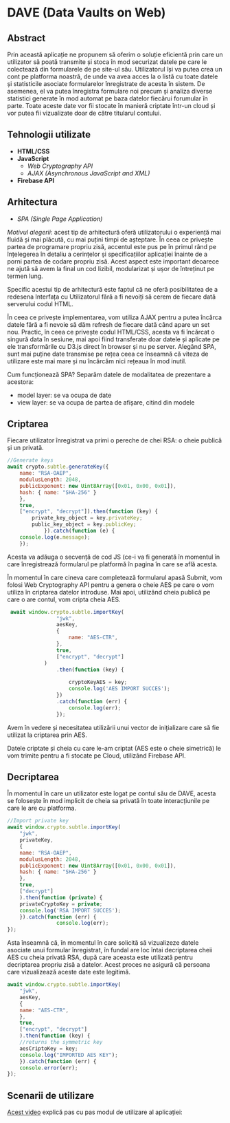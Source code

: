 # DAVE (Data Vaults on Web)

## Abstract
Prin această aplicație ne propunem să oferim o soluție eficientă prin care un utilizator să poată transmite și stoca în mod securizat datele pe care le colectează din formularele de pe site-ul său. Utilizatorul își va putea crea un cont pe platforma noastră, de unde va avea acces la o listă cu toate datele și statisticile asociate formularelor înregistrate de acesta în sistem. De asemenea, el va putea înregistra formulare noi precum și analiza diverse statistici generate în mod automat pe baza datelor fiecărui forumular în parte. Toate aceste date vor fii stocate  în manieră criptate într-un cloud și vor putea fii vizualizate doar de către titularul contului.

## Tehnologii utilizate
* __HTML/CSS__
* __JavaScript__
  *  *Web Cryptography API* 
  *  *AJAX (Asynchronous JavaScript and XML)*
* __Firebase API__
  
## Arhitectura
* *SPA (Single Page Application)*

*Motivul alegerii*: acest tip de arhitectură oferă utilizatorului o experiență mai fluidă și mai plăcută, cu mai puțini timpi de așteptare. În ceea ce privește partea de programare propriu zisă, accentul este pus pe în primul rând pe înțelegerea în detaliu a cerințelor și specificațiilor aplicației înainte de a porni partea de codare propriu zisă. Acest aspect este important deoarece ne ajută să avem la final un cod lizibil, modularizat și ușor de întreținut pe termen lung.

Specific acestui tip de arhitectură este faptul că ne oferă posibilitatea de a redesena Interfața cu Utilizatorul fără a fi nevoiți să cerem de fiecare dată serverului codul HTML. 

În ceea ce privește implementarea, vom utiliza AJAX pentru a putea încărca datele fără a fi nevoie să dăm refresh de fiecare dată când apare un set nou. Practic, în ceea ce privește codul HTML/CSS, acesta va fi încărcat o singură data în sesiune, mai apoi fiind transferate doar datele și aplicate pe ele transformările cu D3.js direct în browser și nu pe server. 
Alegând SPA, sunt mai puține date transmise pe rețea ceea ce înseamnă că viteza de utilizare este mai mare și nu încărcăm nici rețeaua în mod inutil.


 Cum funcționează SPA?
Separăm datele de modalitatea de prezentare a acestora: 
   * model layer: se va ocupa de date
   * view layer: se va ocupa de partea de afișare, citind din modele
  

  
## Criptarea
Fiecare utilizator înregistrat va primi o pereche de chei RSA: o cheie publică și un privată. 
```javascript
//Generate keys
await crypto.subtle.generateKey({
    name: "RSA-OAEP",
    modulusLength: 2048,
    publicExponent: new Uint8Array([0x01, 0x00, 0x01]),
    hash: { name: "SHA-256" }
    },
    true, 
    ["encrypt", "decrypt"]).then(function (key) {
        private_key_object = key.privateKey;
        public_key_object = key.publicKey;
            }).catch(function (e) {
    console.log(e.message);
    });
``` 

Acesta va adăuga o secvență de cod JS (ce-i va fi generată în momentul în care înregistrează formularul pe platformă în pagina în care se află acesta.

În momentul în care cineva care completează formularul apasă Submit, vom folosi Web Cryptography API pentru a genera o cheie AES pe care o vom utiliza în criptarea datelor introduse.  Mai apoi, utilizând cheia publică pe care o are contul, vom cripta cheia AES. 

```javascript
 await window.crypto.subtle.importKey(
                "jwk",
                aesKey,
                {   
                    name: "AES-CTR",
                },
                true, 
                ["encrypt", "decrypt"]
            )
                .then(function (key) {
                
                    cryptoKeyAES = key;
                    console.log('AES IMPORT SUCCES');
                })
                .catch(function (err) {
                    console.log(err);
                });

```
Avem în vedere și necesitatea utilizării unui vector de inițializare care să fie utilizat la criptarea prin AES.

Datele criptate și cheia cu care le-am criptat (AES este o cheie simetrică) le vom trimite pentru a fi stocate pe Cloud, utilizând Firebase API.

## Decriptarea

În momentul în care un utilizator este logat pe contul său de DAVE, acesta se folosește în mod implicit de cheia sa privată în toate interacțiunile pe care le are cu platforma. 

```javascript
//Import private key
await window.crypto.subtle.importKey(
    "jwk",
    privateKey,
    {
    name: "RSA-OAEP",
    modulusLength: 2048,
    publicExponent: new Uint8Array([0x01, 0x00, 0x01]),
    hash: { name: "SHA-256" }
    },
    true,
    ["decrypt"]
    ).then(function (private) {
    privateCryptoKey = private;
    console.log('RSA IMPORT SUCCES');
    }).catch(function (err) {
                console.log(err);
});
```

Asta înseamnă că, în momentul în care solicită să vizualizeze datele asociate unui formular înregistrat, în fundal are loc întai decriptarea cheii AES cu cheia privată RSA, după care aceasta este utilizată pentru decriptarea propriu zisă a datelor. Acest proces ne asigură că persoana care vizualizează aceste date este legitimă.

```javascript
await window.crypto.subtle.importKey(
    "jwk", 
    aesKey,
    {   
    name: "AES-CTR",
    },
    true, 
    ["encrypt", "decrypt"] 
    ).then(function (key) {
    //returns the symmetric key
    aesCriptoKey = key;
    console.log("IMPORTED AES KEY");
    }).catch(function (err) {
    console.error(err);
});
```
 ## Scenarii de utilizare
 [Acest video](https://www.youtube.com/watch?v=A-IXGxNRRJQ&feature=youtu.be) explică pas cu pas modul de utilizare al aplicației:

